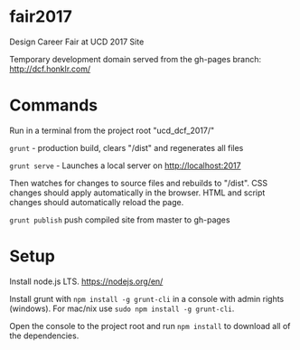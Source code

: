 # fair2017
Design Career Fair at UCD 2017 Site

Temporary development domain served from the gh-pages branch: http://dcf.honklr.com/

# Commands

Run in a terminal from the project root "ucd_dcf_2017/"

`grunt` - production build, clears "/dist" and regenerates all files

`grunt serve` - Launches a local server on [http://localhost:2017](http://localhost:2017)

Then watches for changes to source files and rebuilds to "/dist". CSS changes should apply automatically in the browser. HTML and script changes should automatically reload the page.

`grunt publish` push compiled site from master to gh-pages

# Setup

Install node.js LTS. https://nodejs.org/en/

Install grunt with `npm install -g grunt-cli` in a console with admin rights (windows). For mac/nix use `sudo npm install -g grunt-cli`.

Open the console to the project root and run `npm install` to download all of the dependencies.